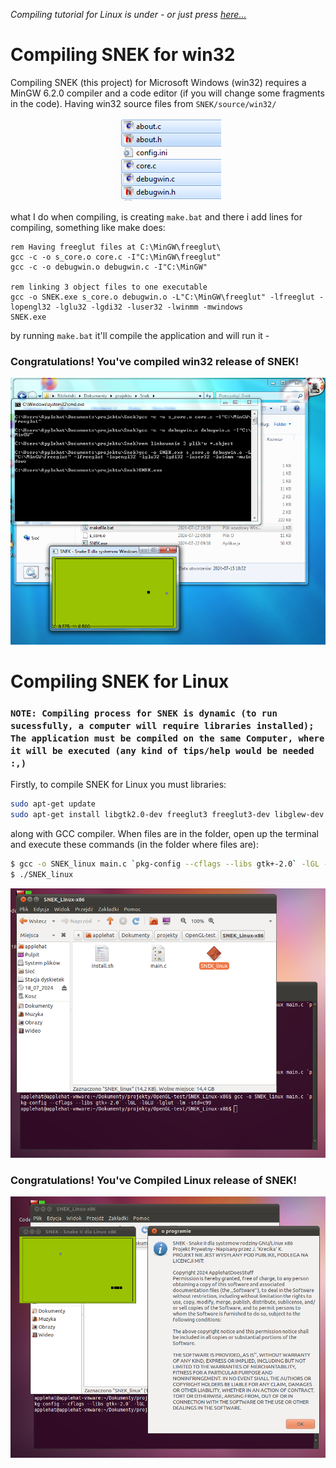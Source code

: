 *Compiling tutorial for Linux is under - or just press <a href=https://github.com/ApplehatDot/SNEK/blob/main/docs/COMPILE.md#kompilacja-gierki-snek-dla-system%C3%B3w-rodziny-linux>here...</a>*

# Compiling SNEK for win32 
Compiling SNEK (this project) for Microsoft Windows (win32) requires a MinGW 6.2.0 compiler and a code editor (if you will change some fragments in the code). Having win32 source files from `SNEK/source/win32/`
<div align="center">
  <img src="image/win32-files.png">
</div>

what I do when compiling, is creating `make.bat` and there i add lines for compiling, something like make does:
```batch
rem Having freeglut files at C:\MinGW\freeglut\
gcc -c -o s_core.o core.c -I"C:\MinGW\freeglut"
gcc -c -o debugwin.o debugwin.c -I"C:\MinGW"

rem linking 3 object files to one executable
gcc -o SNEK.exe s_core.o debugwin.o -L"C:\MinGW\freeglut" -lfreeglut -lopengl32 -lglu32 -lgdi32 -luser32 -lwinmm -mwindows
SNEK.exe
```

by running `make.bat` it'll compile the application and will run it - 
### Congratulations! You've compiled win32 release of SNEK!

<img src="image/success-win32.png">

# Compiling SNEK for Linux 
### `NOTE: Compiling process for SNEK is dynamic (to run sucessfully, a computer will require libraries installed); The application must be compiled on the same Computer, where it will be executed (any kind of tips/help would be needed :,)`

Firstly, to compile SNEK for Linux you must libraries:
```bash
sudo apt-get update
sudo apt-get install libgtk2.0-dev freeglut3 freeglut3-dev libglew-dev libglu1-mesa-dev
```
along with GCC compiler.
When files are in the folder, open up the terminal and execute these commands (in the folder where files are):
```bash
$ gcc -o SNEK_linux main.c `pkg-config --cflags --libs gtk+-2.0` -lGL -lGLU -lglut -lm -std=c99
$ ./SNEK_linux
```

<img src="image/linux_compile.png">


### Congratulations! You've Compiled Linux release of SNEK!

<img src="image/linux-success.png">



